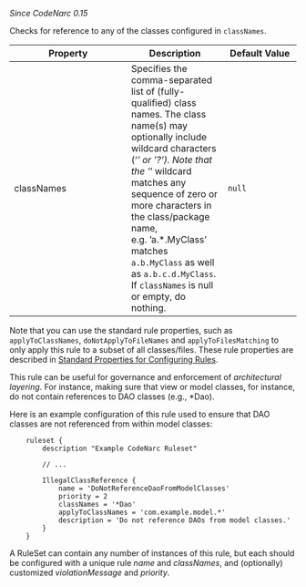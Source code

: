 *Since CodeNarc 0.15*

Checks for reference to any of the classes configured in `classNames`.

<table>
<colgroup>
<col style="width: 40%" />
<col style="width: 33%" />
<col style="width: 25%" />
</colgroup>
<thead>
<tr class="header">
<th>Property</th>
<th>Description</th>
<th>Default Value</th>
</tr>
</thead>
<tbody>
<tr class="odd">
<td>classNames</td>
<td>Specifies the comma-separated list of (fully-qualified) class names.
The class name(s) may optionally include wildcard characters (‘<em>’ or
’?’). Note that the ’</em>’ wildcard matches any sequence of zero or
more characters in the class/package name, e.g. ’a.*.MyClass’ matches
<code>a.b.MyClass</code> as well as <code>a.b.c.d.MyClass</code>. If
<code>classNames</code> is null or empty, do nothing.</td>
<td><code>null</code></td>
</tr>
</tbody>
</table>

Note that you can use the standard rule properties, such as
`applyToClassNames`, `doNotApplyToFileNames` and `applyToFilesMatching`
to only apply this rule to a subset of all classes/files. These rule
properties are described in [Standard Properties for Configuring
Rules](./codenarc-configuring-rules.html#standard-properties-for-configuring-rules).

This rule can be useful for governance and enforcement of *architectural
layering*. For instance, making sure that view or model classes, for
instance, do not contain references to DAO classes (e.g., \*Dao).

Here is an example configuration of this rule used to ensure that DAO
classes are not referenced from within model classes:

        ruleset {
            description "Example CodeNarc Ruleset"

            // ...

            IllegalClassReference {
                name = 'DoNotReferenceDaoFromModelClasses'
                priority = 2
                classNames = '*Dao'
                applyToClassNames = 'com.example.model.*'
                description = 'Do not reference DAOs from model classes.'
            }
        }

A RuleSet can contain any number of instances of this rule, but each
should be configured with a unique rule *name* and *classNames*, and
(optionally) customized *violationMessage* and *priority*.
